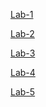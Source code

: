 [Lab-1](https://github.com/Suhas394/AIML-LABS/blob/main/Lab01%20(1).ipynb)

[Lab-2](https://github.com/Suhas394/AIML-LABS/blob/main/LAB02.ipynb)

[Lab-3](https://github.com/Suhas394/AIML-LABS/blob/main/LAB-3%20(1).ipynb)

[Lab-4](https://github.com/Suhas394/AIML-LABS/blob/main/Lab%204%20(1).ipynb)

[Lab-5](https://github.com/Suhas394/AIML-LABS/blob/main/Lab05%20(1).ipynb)
